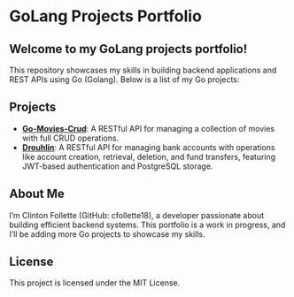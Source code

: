 # GoLang Projects Portfolio

## Welcome to my GoLang projects portfolio! 
This repository showcases my skills in building backend applications and REST APIs using Go (Golang). Below is a list of my Go projects:

## Projects
- **[Go-Movies-Crud](https://github.com/cfollette18/Go-Movies-Crud)**: A RESTful API for managing a collection of movies with full CRUD operations.
- **[Drouhlin](https://github.com/cfollette18/Drouhlin)**: A RESTful API for managing bank accounts with operations like account creation, retrieval, deletion, and fund transfers, featuring JWT-based authentication and PostgreSQL storage.

## About Me
I’m Clinton Follette (GitHub: cfollette18), a developer passionate about building efficient backend systems. This portfolio is a work in progress, and I’ll be adding more Go projects to showcase my skills.

## License
This project is licensed under the MIT License.
